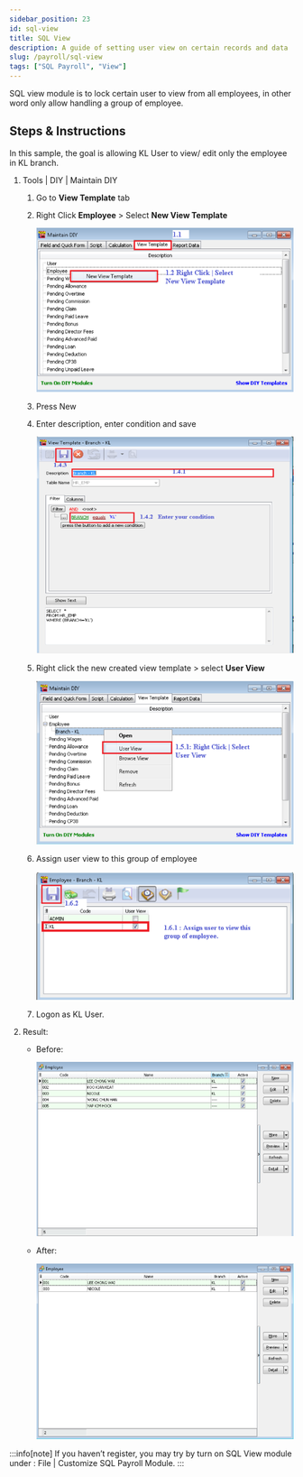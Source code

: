 ```yaml
---
sidebar_position: 23
id: sql-view
title: SQL View
description: A guide of setting user view on certain records and data
slug: /payroll/sql-view
tags: ["SQL Payroll", "View"]
---
```


SQL view module is to lock certain user to view from all employees, in other word only allow handling a group of employee.

## Steps & Instructions

In this sample, the goal is allowing KL User to view/ edit only the employee in KL branch.

1. Tools | DIY | Maintain DIY

    1. Go to **View Template** tab

    2. Right Click **Employee** > Select **New View Template**

        ![1](../../static/img/payroll/sql-view/1.png)

    3. Press New

    4. Enter description, enter condition and save

        ![2](../../static/img/payroll/sql-view/2.png)

    5. Right click the new created view template > select **User View**

        ![3](../../static/img/payroll/sql-view/3.png)

    6. Assign user view to this group of employee

        ![4](../../static/img/payroll/sql-view/4.png)

    7. Logon as KL User.

2. Result:

   - Before:

        ![5](../../static/img/payroll/sql-view/5.png)

   - After:

        ![6](../../static/img/payroll/sql-view/6.png)

:::info[note]
If you haven’t register, you may try by turn on SQL View module under :
File | Customize SQL Payroll Module.
:::
